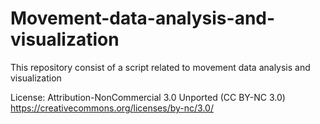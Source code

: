 # Movement-data-analysis-and-visualization

This repository consist of a script related to movement data analysis and visualization

License: Attribution-NonCommercial 3.0 Unported (CC BY-NC 3.0) 
https://creativecommons.org/licenses/by-nc/3.0/
